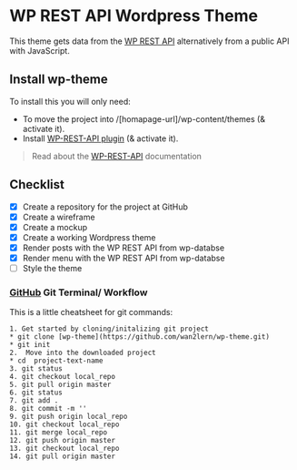 # WP REST API Wordpress Theme
This theme gets data from the [WP REST API](http://v2.wp-api.org) alternatively from a public API with JavaScript.

## Install wp-theme
To install this you will only need:
- To move the project into /\[homapage-url]\/wp-content/themes \(& activate it\).
- Install [WP-REST-API plugin](https://wordpress.org/plugins/rest-api/) \(& activate it\). 
> Read about the [WP-REST-API](http://v2.wp-api.org) documentation

## Checklist
- [x] Create a repository for the project at GitHub
- [x] Create a wireframe
- [x] Create a mockup
- [x] Create a working Wordpress theme
- [x] Render posts with the WP REST API from wp-databse
- [x] Render menu with the WP REST API from wp-databse
- [ ] Style the theme

### [GitHub](https://github.com) Git Terminal/ Workflow
This is a little cheatsheet for git commands:
```
1. Get started by cloning/initalizing git project
* git clone [wp-theme](https://github.com/wan2lern/wp-theme.git)
* git init
2.  Move into the downloaded project
* cd  project-text-name
3. git status
4. git checkout local_repo
5. git pull origin master
6. git status
7. git add .
8. git commit -m ''
9. git push origin local_repo
10. git checkout local_repo
11. git merge local_repo
12. git push origin master
13. git checkout local_repo
14. git pull origin master
```